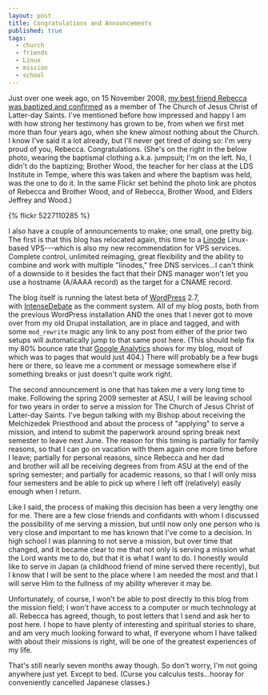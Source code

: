```yaml
---
layout: post
title: Congratulations and Announcements
published: true
tags:
  - church
  - friends
  - Linux
  - mission
  - school
---
```


Just over one week ago, on 15 November 2008, [my best friend Rebecca was
baptized and confirmed][] as a member of The Church of Jesus Christ of
Latter-day Saints. I've mentioned before how impressed and happy I am
with how strong her testimony has grown to be, from when we first met
more than four years ago, when she knew almost nothing about the Church.
I know I've said it a lot already, but I'll never get tired of doing so:
I'm very proud of you, Rebecca. Congratulations. (She's on the right in
the below photo, wearing the baptismal clothing a.k.a. jumpsuit; I'm on
the left. No, I didn't do the baptizing; Brother Wood, the teacher for
her class at the LDS Institute in Tempe, where this was taken and where
the baptism was held, was the one to do it. In the same Flickr set
behind the photo link are photos of Rebecca and Brother Wood, and of
Rebecca, Brother Wood, and Elders Jeffrey and Wood.)

{% flickr 5227110285 %}

I also have a couple of announcements to make; one small, one pretty
big. The first is that this blog has relocated again, this time to
a [Linode][] Linux-based VPS---which is also my new recommendation for
VPS services. Complete control, unlimited reimaging, great flexibility
and the ability to combine and work with multiple "linodes," free DNS
services...I can't think of a downside to it besides the fact that their
DNS manager won't let you use a hostname (A/AAAA record) as the target
for a CNAME record.

<!-- more -->

The blog itself is running the latest beta of [WordPress][] 2.7,
with [IntenseDebate][] as the comment system. All of my blog posts, both
from the previous WordPress installation AND the ones that I never got
to move over from my old Drupal installation, are in place and tagged,
and with some `mod_rewrite` magic any link to any post from either of
the prior two setups will automatically jump to that same post here.
(This should help fix my 80% bounce rate that [Google Analytics][] shows
for my blog, most of which was to pages that would just 404.) There will
probably be a few bugs here or there, so leave me a comment or message
somewhere else if something breaks or just doesn't quite work right.

The second announcement is one that has taken me a very long time to
make. Following the spring 2009 semester at ASU, I will be leaving
school for two years in order to serve a mission for The Church of Jesus
Christ of Latter-day Saints. I've begun talking with my Bishop about
receiving the Melchizedek Priesthood and about the process of "applying"
to serve a mission, and intend to submit the paperwork around spring
break next semester to leave next June. The reason for this timing is
partially for family reasons, so that I can go on vacation with them
again one more time before I leave; partially for personal reasons,
since Rebecca and her dad and brother will all be receiving degrees from
from ASU at the end of the spring semester; and partially for academic
reasons, so that I will only miss four semesters and be able to pick up
where I left off (relatively) easily enough when I return.

Like I said, the process of making this decision has been a very lengthy
one for me. There are a few close friends and confidants with whom I
discussed the possibility of me serving a mission, but until now only
one person who is very close and important to me has known that I've
come to a decision. In high school I was planning to not serve a
mission, but over time that changed, and it became clear to me that not
only is serving a mission what the Lord wants me to do, but that it is
what I want to do. I honestly would like to serve in Japan (a childhood
friend of mine served there recently), but I know that I will be sent to
the place where I am needed the most and that I will serve Him to the
fullness of my ability wherever it may be.

Unfortunately, of course, I won't be able to post directly to this blog
from the mission field; I won't have access to a computer or much
technology at all. Rebecca has agreed, though, to post letters that I
send and ask her to post here. I hope to have plenty of interesting and
spiritual stories to share, and am very much looking forward to what, if
everyone whom I have talked with about their missions is right, will be
one of the greatest experiences of my life.

That's still nearly seven months away though. So don't worry, I'm not
going anywhere just yet. Except to bed. (Curse you calculus
tests...hooray for conveniently cancelled Japanese classes.)

[my best friend Rebecca was baptized and confirmed]: http://beccainbloom.blogspot.com/2008/11/november-15.html
[Linode]: http://www.linode.com/
[WordPress]: http://wordpress.org/
[IntenseDebate]: http://intensedebate.com/
[Google Analytics]: http://www.google.com/analytics/
[brother]: http://chris.workmotive.com/
